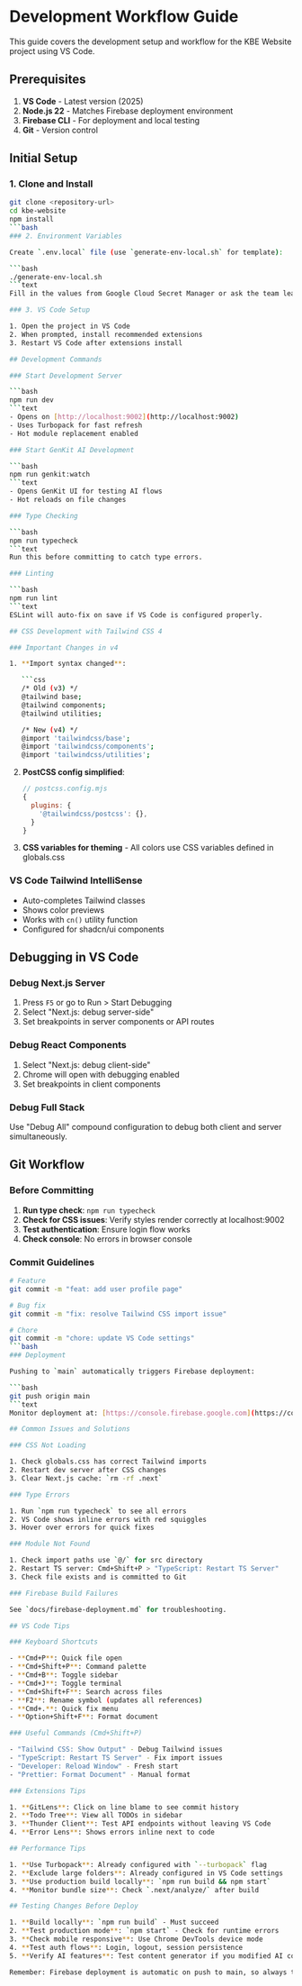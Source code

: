 # Development Workflow Guide

This guide covers the development setup and workflow for the KBE Website project using VS Code.

## Prerequisites

1. **VS Code** - Latest version (2025)
2. **Node.js 22** - Matches Firebase deployment environment
3. **Firebase CLI** - For deployment and local testing
4. **Git** - Version control

## Initial Setup

### 1. Clone and Install

```bash
git clone <repository-url>
cd kbe-website
npm install
```bash
### 2. Environment Variables

Create `.env.local` file (use `generate-env-local.sh` for template):

```bash
./generate-env-local.sh
```text
Fill in the values from Google Cloud Secret Manager or ask the team lead.

### 3. VS Code Setup

1. Open the project in VS Code
2. When prompted, install recommended extensions
3. Restart VS Code after extensions install

## Development Commands

### Start Development Server

```bash
npm run dev
```text
- Opens on [http://localhost:9002](http://localhost:9002)
- Uses Turbopack for fast refresh
- Hot module replacement enabled

### Start GenKit AI Development

```bash
npm run genkit:watch
```text
- Opens GenKit UI for testing AI flows
- Hot reloads on file changes

### Type Checking

```bash
npm run typecheck
```text
Run this before committing to catch type errors.

### Linting

```bash
npm run lint
```text
ESLint will auto-fix on save if VS Code is configured properly.

## CSS Development with Tailwind CSS 4

### Important Changes in v4

1. **Import syntax changed**:

   ```css
   /* Old (v3) */
   @tailwind base;
   @tailwind components;
   @tailwind utilities;

   /* New (v4) */
   @import 'tailwindcss/base';
   @import 'tailwindcss/components';
   @import 'tailwindcss/utilities';
   ```

2. **PostCSS config simplified**:

   ```js
   // postcss.config.mjs
   {
     plugins: {
       '@tailwindcss/postcss': {},
     }
   }
   ```

3. **CSS variables for theming** - All colors use CSS variables defined in globals.css

### VS Code Tailwind IntelliSense

- Auto-completes Tailwind classes
- Shows color previews
- Works with `cn()` utility function
- Configured for shadcn/ui components

## Debugging in VS Code

### Debug Next.js Server

1. Press `F5` or go to Run > Start Debugging
2. Select "Next.js: debug server-side"
3. Set breakpoints in server components or API routes

### Debug React Components

1. Select "Next.js: debug client-side"
2. Chrome will open with debugging enabled
3. Set breakpoints in client components

### Debug Full Stack

Use "Debug All" compound configuration to debug both client and server simultaneously.

## Git Workflow

### Before Committing

1. **Run type check**: `npm run typecheck`
2. **Check for CSS issues**: Verify styles render correctly at localhost:9002
3. **Test authentication**: Ensure login flow works
4. **Check console**: No errors in browser console

### Commit Guidelines

```bash
# Feature
git commit -m "feat: add user profile page"

# Bug fix
git commit -m "fix: resolve Tailwind CSS import issue"

# Chore
git commit -m "chore: update VS Code settings"
```bash
### Deployment

Pushing to `main` automatically triggers Firebase deployment:

```bash
git push origin main
```text
Monitor deployment at: [https://console.firebase.google.com](https://console.firebase.google.com)

## Common Issues and Solutions

### CSS Not Loading

1. Check globals.css has correct Tailwind imports
2. Restart dev server after CSS changes
3. Clear Next.js cache: `rm -rf .next`

### Type Errors

1. Run `npm run typecheck` to see all errors
2. VS Code shows inline errors with red squiggles
3. Hover over errors for quick fixes

### Module Not Found

1. Check import paths use `@/` for src directory
2. Restart TS server: Cmd+Shift+P > "TypeScript: Restart TS Server"
3. Check file exists and is committed to Git

### Firebase Build Failures

See `docs/firebase-deployment.md` for troubleshooting.

## VS Code Tips

### Keyboard Shortcuts

- **Cmd+P**: Quick file open
- **Cmd+Shift+P**: Command palette
- **Cmd+B**: Toggle sidebar
- **Cmd+J**: Toggle terminal
- **Cmd+Shift+F**: Search across files
- **F2**: Rename symbol (updates all references)
- **Cmd+.**: Quick fix menu
- **Option+Shift+F**: Format document

### Useful Commands (Cmd+Shift+P)

- "Tailwind CSS: Show Output" - Debug Tailwind issues
- "TypeScript: Restart TS Server" - Fix import issues
- "Developer: Reload Window" - Fresh start
- "Prettier: Format Document" - Manual format

### Extensions Tips

1. **GitLens**: Click on line blame to see commit history
2. **Todo Tree**: View all TODOs in sidebar
3. **Thunder Client**: Test API endpoints without leaving VS Code
4. **Error Lens**: Shows errors inline next to code

## Performance Tips

1. **Use Turbopack**: Already configured with `--turbopack` flag
2. **Exclude large folders**: Already configured in VS Code settings
3. **Use production build locally**: `npm run build && npm start`
4. **Monitor bundle size**: Check `.next/analyze/` after build

## Testing Changes Before Deploy

1. **Build locally**: `npm run build` - Must succeed
2. **Test production mode**: `npm start` - Check for runtime errors
3. **Check mobile responsive**: Use Chrome DevTools device mode
4. **Test auth flows**: Login, logout, session persistence
5. **Verify AI features**: Test content generator if you modified AI code

Remember: Firebase deployment is automatic on push to main, so always test thoroughly locally first!
